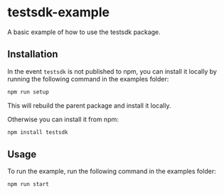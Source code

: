 # testsdk-example

A basic example of how to use the testsdk package.

## Installation

In the event `testsdk` is not published to npm, you can install it locally by running the following command in the examples folder:

```sh
npm run setup
```

This will rebuild the parent package and install it locally.

Otherwise you can install it from npm:

```sh
npm install testsdk
```

## Usage

To run the example, run the following command in the examples folder:

```sh
npm run start
```
